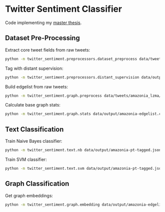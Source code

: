 # Twitter Sentiment Classifier

Code implementing my [master thesis](https://github.com/brenoarosa/thesis).

## Dataset Pre-Processing
Extract core tweet fields from raw tweets:
```sh
python -m twitter_sentiment.preprocessors.dataset_preprocess data/tweets/amazonia_lzma/*.jsonlines.lzma -o data/output/amazonia-pt.jsonline.xz -l pt
```

Tag with distant supervision:
```sh
python -m twitter_sentiment.preprocessors.distant_supervision data/output/amazonia-pt.jsonline.xz -o data/output/amazonia-pt-tagged.jsonline.xz -l pt
```

Build edgelist from raw tweets:
```sh
python -m twitter_sentiment.graph.preprocess data/tweets/amazonia_lzma/*.jsonlines.lzma -o data/output/amazonia-edgelist.csv
```

Calculate base graph stats:
```sh
python -m twitter_sentiment.graph.stats data/output/amazonia-edgelist.csv -o data/output/amazonia-graph-stats.json
```

## Text Classification
Train Naive Bayes classifier:
```sh
python -m twitter_sentiment.text.nb data/output/amazonia-pt-tagged.jsonline.xz -mo models/amazonia-pt-nb.pickle -vo models/amazonia-pt-nb-vectorizer.pickle
```

Train SVM classifier:
```sh
python -m twitter_sentiment.text.svm data/output/amazonia-pt-tagged.jsonline.xz -mo models/amazonia-pt-svm.pickle -vo models/amazonia-pt-svm-vectorizer.pickle
```

## Graph Classification
Get graph embeddings:
```sh
python -m twitter_sentiment.graph.embedding data/output/amazonia-edgelist.csv -o data/output/amazonia-graph-embedding.emb
```
